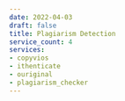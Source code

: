 ```yaml
---
date: 2022-04-03
draft: false
title: Plagiarism Detection
service_count: 4
services:
- copyvios
- ithenticate
- ouriginal
- plagiarism_checker
---
```



